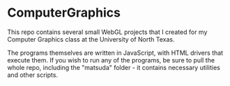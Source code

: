 # ComputerGraphics
This repo contains several small WebGL projects that I created for my Computer Graphics class at the University of North Texas.

The programs themselves are written in JavaScript, with HTML drivers that execute them. If you wish to run any of the programs, be sure to pull the whole repo, including the "matsuda" folder - it contains necessary utilities and other scripts.
